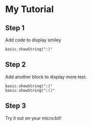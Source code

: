 
# My Tutorial

## Step 1

Add code to display smiley

```blocks
basic.showString(":)"
```

## Step 2

Add another block to display more text.

```blocks
basic.showString(":)"
basic.showString(":()"
```

## Step 3

Try it out on your micro:bit!

<script src="https://makecode.com/gh-pages-embed.js"></script><script>makeCodeRender("{{ site.makecode.home_url }}", "{{ site.github.owner_name }}/{{ site.github.repository_name }}");</script>